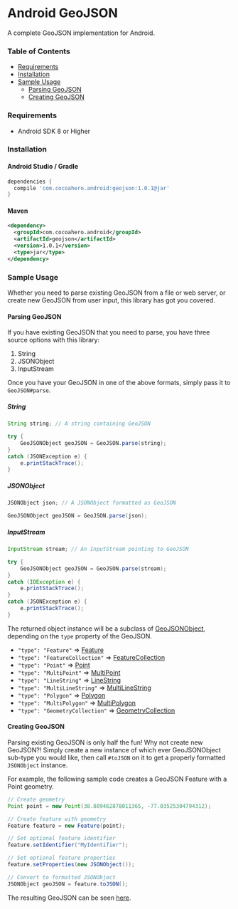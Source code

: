 # Android GeoJSON

A complete GeoJSON implementation for Android.

### Table of Contents

* [Requirements](#requirements)
* [Installation](#installation)
* [Sample Usage](#sample-usage)
  * [Parsing GeoJSON](#parsing-geojson)
  * [Creating GeoJSON](#creating-geojson)

### Requirements
* Android SDK 8 or Higher

### Installation

#### Android Studio / Gradle

````groovy
dependencies {
  compile 'com.cocoahero.android:geojson:1.0.1@jar'
}
````

#### Maven

````xml
<dependency>
  <groupId>com.cocoahero.android</groupId>
  <artifactId>geojson</artifactId>
  <version>1.0.1</version>
  <type>jar</type>
</dependency>
````

### Sample Usage

Whether you need to parse existing GeoJSON from a file or web server, or create new GeoJSON from user input, this library has got you covered.

#### Parsing GeoJSON

If you have existing GeoJSON that you need to parse, you have three source options with this library:

1. String
2. JSONObject
3. InputStream

Once you have your GeoJSON in one of the above formats, simply pass it to `GeoJSON#parse`.

##### String
````java
String string; // A string containing GeoJSON

try {
    GeoJSONObject geoJSON = GeoJSON.parse(string);
}
catch (JSONException e) {
    e.printStackTrace();
}
````

##### JSONObject
````java
JSONObject json; // A JSONObject formatted as GeoJSON

GeoJSONObject geoJSON = GeoJSON.parse(json);
````

##### InputStream
````java
InputStream stream; // An InputStream pointing to GeoJSON

try {
    GeoJSONObject geoJSON = GeoJSON.parse(stream);
}
catch (IOException e) {
    e.printStackTrace();
}
catch (JSONException e) {
    e.printStackTrace();
}
````

The returned object instance will be a subclass of [GeoJSONObject](./androidgeojson/src/main/java/com/cocoahero/android/geojson/GeoJSONObject.java), depending on the `type` property of the GeoJSON.

* `"type": "Feature"` => [Feature](./androidgeojson/src/main/java/com/cocoahero/android/geojson/Feature.java)
* `"type": "FeatureCollection"` => [FeatureCollection](./androidgeojson/src/main/java/com/cocoahero/android/geojson/FeatureCollection.java)
* `"type": "Point"` => [Point](./androidgeojson/src/main/java/com/cocoahero/android/geojson/Point.java)
* `"type": "MultiPoint"` => [MultiPoint](./androidgeojson/src/main/java/com/cocoahero/android/geojson/MultiPoint.java)
* `"type": "LineString"` => [LineString](./androidgeojson/src/main/java/com/cocoahero/android/geojson/LineString.java)
* `"type": "MultiLineString"` => [MultiLineString](./androidgeojson/src/main/java/com/cocoahero/android/geojson/MultiLineString.java)
* `"type": "Polygon"` => [Polygon](./androidgeojson/src/main/java/com/cocoahero/android/geojson/Polygon.java)
* `"type": "MultiPolygon"` => [MultiPolygon](./androidgeojson/src/main/java/com/cocoahero/android/geojson/MultiPolygon.java)
* `"type": "GeometryCollection"` => [GeometryCollection](./androidgeojson/src/main/java/com/cocoahero/android/geojson/GeometryCollection.java)

#### Creating GeoJSON

Parsing existing GeoJSON is only half the fun! Why not create new GeoJSON?! Simply create a new instance of which ever GeoJSONObject sub-type you would like, then call `#toJSON` on it to get a properly formatted `JSONObject` instance.

For example, the following sample code creates a GeoJSON Feature with a Point geometry.

````java
// Create geometry
Point point = new Point(38.889462878011365, -77.03525304794312);

// Create feature with geometry
Feature feature = new Feature(point);

// Set optional feature identifier
feature.setIdentifier("MyIdentifier");

// Set optional feature properties
feature.setProperties(new JSONObject());

// Convert to formatted JSONObject
JSONObject geoJSON = feature.toJSON();
````

The resulting GeoJSON can be seen [here](https://gist.github.com/cocoahero/7ce6bc203d47d7a64438#file-sample-feature-geojson).
